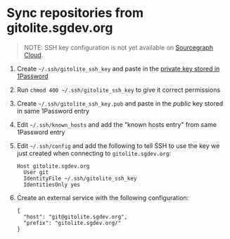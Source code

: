 # Sync repositories from gitolite.sgdev.org

>NOTE: SSH key configuration is not yet available on [Sourcegraph Cloud](../../cloud/index.md).

1. Create `~/.ssh/gitolite_ssh_key` and paste in the [private key stored in 1Password](https://start.1password.com/open/i?a=HEDEDSLHPBFGRBTKAKJWE23XX4&v=dnrhbauihkhjs5ag6vszsme45a&i=i5bm6syw45w2c33cvfrrlt4fhu&h=team-sourcegraph.1password.com)
1. Run `chmod 400 ~/.ssh/gitolite_ssh_key` to give it correct permissions
1. Create `~/.ssh/gitolite_ssh_key.pub` and paste in the *public* key stored in same 1Password entry
1. Edit `~/.ssh/known_hosts` and add the "known hosts entry" from same 1Password entry
1. Edit `~/.ssh/config` and add the following to tell SSH to use the key we just created when connecting to `gitolite.sgdev.org`:

    ```
    Host gitolite.sgdev.org
      User git
      IdentityFile ~/.ssh/gitolite_ssh_key
      IdentitiesOnly yes
    ```
1. Create an external service with the following configuration:

    ```
    {
      "host": "git@gitolite.sgdev.org",
      "prefix": "gitolite.sgdev.org/"
    }
    ```
